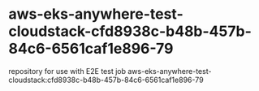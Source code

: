 # aws-eks-anywhere-test-cloudstack-cfd8938c-b48b-457b-84c6-6561caf1e896-79
repository for use with E2E test job aws-eks-anywhere-test-cloudstack:cfd8938c-b48b-457b-84c6-6561caf1e896-79
